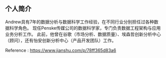 ## 个人简介
Andrew具有7年的数据分析与数据科学工作经验，在不同行业分别担任过各种数据科学角色。
现任Penske传媒公司的数据科学家，专门负责数据工程架构与应用业务分析工作。
此前，他曾在谷歌（市场分析、数据质量）、埃森哲创新分析中心（顾问），还有怡安创新分析中心（产品开发团队）工作。

Reference : https://www.jianshu.com/p/78ff365d83a6
